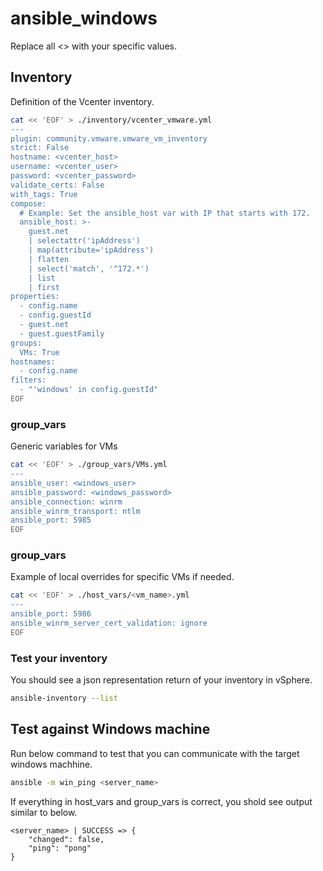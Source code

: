 # ansible_windows

Replace all <> with your specific values.

## Inventory
Definition of the Vcenter inventory.
```bash
cat << 'EOF' > ./inventory/vcenter_vmware.yml
---
plugin: community.vmware.vmware_vm_inventory
strict: False
hostname: <vcenter_host>
username: <vcenter_user>
password: <vcenter_password>
validate_certs: False
with_tags: True
compose:
  # Example: Set the ansible_host var with IP that starts with 172.
  ansible_host: >-
    guest.net
    | selectattr('ipAddress')
    | map(attribute='ipAddress')
    | flatten
    | select('match', '^172.*')
    | list
    | first
properties:
  - config.name
  - config.guestId
  - guest.net
  - guest.guestFamily
groups:
  VMs: True
hostnames:
  - config.name
filters:
  - "'windows' in config.guestId"
EOF
```

### group_vars
Generic variables for VMs
```bash
cat << 'EOF' > ./group_vars/VMs.yml
---
ansible_user: <windows_user>
ansible_password: <windows_password>
ansible_connection: winrm
ansible_winrm_transport: ntlm
ansible_port: 5985
EOF
```

### group_vars
Example of local overrides for specific VMs if needed.
```bash
cat << 'EOF' > ./host_vars/<vm_name>.yml
---
ansible_port: 5986
ansible_winrm_server_cert_validation: ignore
EOF
```

### Test your inventory
You should see a json representation return of your inventory in vSphere.
```bash
ansible-inventory --list
```

## Test against Windows machine
Run below command to test that you can communicate with the target windows machhine.
```bash
ansible -m win_ping <server_name>
```
If everything in host_vars and group_vars is correct, you shold see output similar to below.
```
<server_name> | SUCCESS => {
    "changed": false,
    "ping": "pong"
}
```
